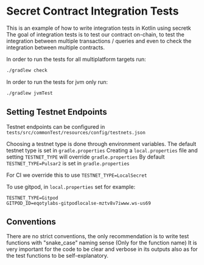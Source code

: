 # Secret Contract Integration Tests

This is an example of how to write integration tests in Kotlin using secretk
The goal of integration tests is to test our contract on-chain, to test the integration between multiple transactions / queries and even to check the integration between multiple contracts.

In order to run the tests for all multiplatform targets run:
```sh
./gradlew check
```

In order to run the tests for jvm only run:
```sh
./gradlew jvmTest
```

## Setting Testnet Endpoints
Testnet endpoints can be configured in `tests/src/commonTest/resources/config/testnets.json`

Choosing a testnet type is done through environment variables.
The default testnet type is set in `gradle.properties`
Creating a `local.properties` file and setting `TESTNET_TYPE` will override `gradle.properties`
By default `TESTNET_TYPE=Pulsar2` is set in `gradle.properties`

For CI we override this to use `TESTNET_TYPE=LocalSecret`

To use gitpod, in `local.properties` set for example:

```
TESTNET_TYPE=Gitpod
GITPOD_ID=eqotylabs-gitpodlocalse-mztv8v7iwww.ws-us69
```

## Conventions

There are no strict conventions, the only recommendation is to write test functions with "snake_case" naming sense (Only for the function name)
It is very important for the code to be clear and verbose in its outputs also as for the test functions to be self-explanatory.
